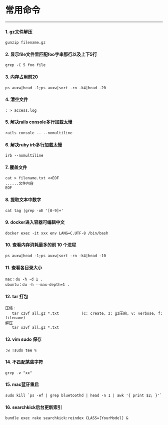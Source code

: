 # 常用命令
---

#### 1. gz文件解压
```
gunzip filename.gz
```

#### 2. 显示file文件里匹配foo字串那行以及上下5行
```
grep -C 5 foo file
```

#### 3. 内存占用前20
```
ps auxw|head -1;ps auxw|sort -rn -k4|head -20
```

#### 4. 清空文件
```
: > access.log
```

#### 5. 解决rails console多行加载太慢
```
rails console -- --nomultiline
```

#### 6. 解决ruby irb多行加载太慢
```
irb --nomultiline
```

#### 7. 覆盖文件
```
cat > filename.txt <<EOF
......文件内容
EOF
```

#### 8. 提取文本中数字
```
cat tag |grep -oE '[0-9]+'
```

#### 9. docker进入容器可编辑中文
```
docker exec -it xxx env LANG=C.UTF-8 /bin/bash
```

#### 10. 查看内存消耗最多的前 10 个进程
```
ps auxw|head -1;ps auxw|sort -rn -k4|head -10  
```

#### 11. 查看各目录大小
```
mac：du -h -d 1 .
ubuntu：du -h --max-depth=1 .
```

#### 12. tar 打包
```
压缩：
   tar czvf all.gz *.txt          (c: create, z: gz压缩, v: verbose, f: filename)
解压
   tar xzvf all.gz *.txt
```

#### 13. vim sudo 保存
```
:w !sudo tee %
```
#### 14. 不匹配某些字符
```
grep -v "xx"
```

#### 15. mac蓝牙重启
```
sudo kill `ps -ef | grep bluetoothd | head -n 1 | awk '{ print $2; }'`
```

#### 16. searchkick后台更新索引
```
bundle exec rake searchkick:reindex CLASS=[YourModel] &
```
